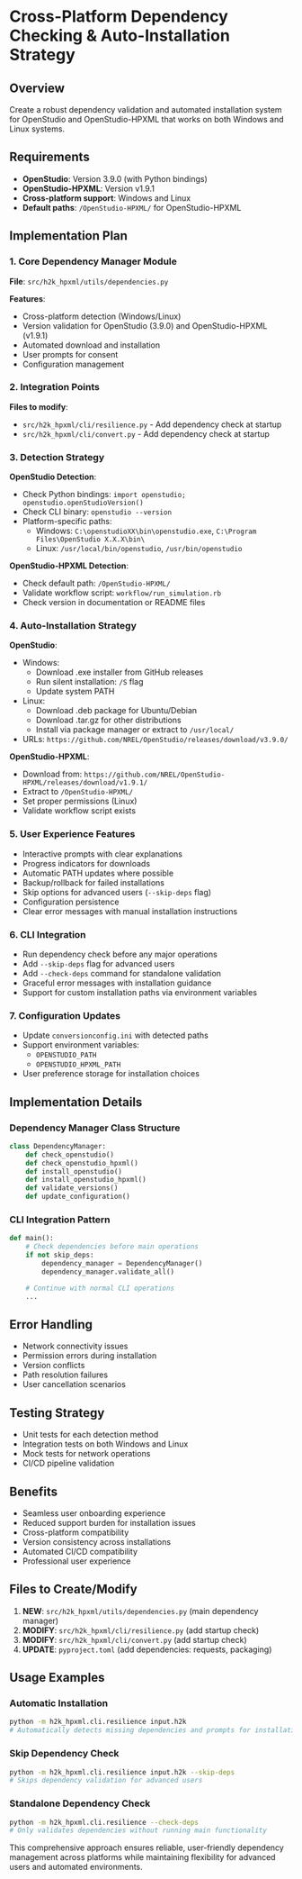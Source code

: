 # Cross-Platform Dependency Checking & Auto-Installation Strategy

## Overview
Create a robust dependency validation and automated installation system for OpenStudio and OpenStudio-HPXML that works on both Windows and Linux systems.

## Requirements
- **OpenStudio**: Version 3.9.0 (with Python bindings)
- **OpenStudio-HPXML**: Version v1.9.1
- **Cross-platform support**: Windows and Linux
- **Default paths**: `/OpenStudio-HPXML/` for OpenStudio-HPXML

## Implementation Plan

### 1. Core Dependency Manager Module
**File**: `src/h2k_hpxml/utils/dependencies.py`

**Features**:
- Cross-platform detection (Windows/Linux)
- Version validation for OpenStudio (3.9.0) and OpenStudio-HPXML (v1.9.1)
- Automated download and installation
- User prompts for consent
- Configuration management

### 2. Integration Points
**Files to modify**:
- `src/h2k_hpxml/cli/resilience.py` - Add dependency check at startup
- `src/h2k_hpxml/cli/convert.py` - Add dependency check at startup

### 3. Detection Strategy

**OpenStudio Detection**:
- Check Python bindings: `import openstudio; openstudio.openStudioVersion()`
- Check CLI binary: `openstudio --version`
- Platform-specific paths:
  - Windows: `C:\openstudioXX\bin\openstudio.exe`, `C:\Program Files\OpenStudio X.X.X\bin\`
  - Linux: `/usr/local/bin/openstudio`, `/usr/bin/openstudio`

**OpenStudio-HPXML Detection**:
- Check default path: `/OpenStudio-HPXML/`
- Validate workflow script: `workflow/run_simulation.rb`
- Check version in documentation or README files

### 4. Auto-Installation Strategy

**OpenStudio**:
- Windows:
  - Download .exe installer from GitHub releases
  - Run silent installation: `/S` flag
  - Update system PATH
- Linux:
  - Download .deb package for Ubuntu/Debian
  - Download .tar.gz for other distributions
  - Install via package manager or extract to `/usr/local/`
- URLs: `https://github.com/NREL/OpenStudio/releases/download/v3.9.0/`

**OpenStudio-HPXML**:
- Download from: `https://github.com/NREL/OpenStudio-HPXML/releases/download/v1.9.1/`
- Extract to `/OpenStudio-HPXML/`
- Set proper permissions (Linux)
- Validate workflow script exists

### 5. User Experience Features
- Interactive prompts with clear explanations
- Progress indicators for downloads
- Automatic PATH updates where possible
- Backup/rollback for failed installations
- Skip options for advanced users (`--skip-deps` flag)
- Configuration persistence
- Clear error messages with manual installation instructions

### 6. CLI Integration
- Run dependency check before any major operations
- Add `--skip-deps` flag for advanced users
- Add `--check-deps` command for standalone validation
- Graceful error messages with installation guidance
- Support for custom installation paths via environment variables

### 7. Configuration Updates
- Update `conversionconfig.ini` with detected paths
- Support environment variables:
  - `OPENSTUDIO_PATH`
  - `OPENSTUDIO_HPXML_PATH`
- User preference storage for installation choices

## Implementation Details

### Dependency Manager Class Structure
```python
class DependencyManager:
    def check_openstudio()
    def check_openstudio_hpxml()
    def install_openstudio()
    def install_openstudio_hpxml()
    def validate_versions()
    def update_configuration()
```

### CLI Integration Pattern
```python
def main():
    # Check dependencies before main operations
    if not skip_deps:
        dependency_manager = DependencyManager()
        dependency_manager.validate_all()

    # Continue with normal CLI operations
    ...
```

## Error Handling
- Network connectivity issues
- Permission errors during installation
- Version conflicts
- Path resolution failures
- User cancellation scenarios

## Testing Strategy
- Unit tests for each detection method
- Integration tests on both Windows and Linux
- Mock tests for network operations
- CI/CD pipeline validation

## Benefits
- Seamless user onboarding experience
- Reduced support burden for installation issues
- Cross-platform compatibility
- Version consistency across installations
- Automated CI/CD compatibility
- Professional user experience

## Files to Create/Modify
1. **NEW**: `src/h2k_hpxml/utils/dependencies.py` (main dependency manager)
2. **MODIFY**: `src/h2k_hpxml/cli/resilience.py` (add startup check)
3. **MODIFY**: `src/h2k_hpxml/cli/convert.py` (add startup check)
4. **UPDATE**: `pyproject.toml` (add dependencies: requests, packaging)

## Usage Examples

### Automatic Installation
```bash
python -m h2k_hpxml.cli.resilience input.h2k
# Automatically detects missing dependencies and prompts for installation
```

### Skip Dependency Check
```bash
python -m h2k_hpxml.cli.resilience input.h2k --skip-deps
# Skips dependency validation for advanced users
```

### Standalone Dependency Check
```bash
python -m h2k_hpxml.cli.resilience --check-deps
# Only validates dependencies without running main functionality
```

This comprehensive approach ensures reliable, user-friendly dependency management across platforms while maintaining flexibility for advanced users and automated environments.
